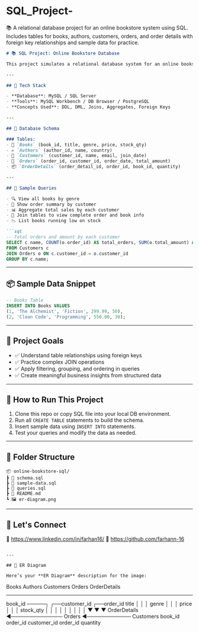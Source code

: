 # SQL_Project-
📚 A relational database project for an online bookstore system using SQL. Includes tables for books, authors, customers, orders, and order details with foreign key relationships and sample data for practice.

````md
# 📚 SQL Project: Online Bookstore Database

This project simulates a relational database system for an online bookstore. It includes entities like **Books**, **Authors**, **Customers**, **Orders**, and **OrderDetails** — covering core concepts like table creation, foreign key relationships, data insertion, and complex SQL queries.

---

## 🧰 Tech Stack

- **Database**: MySQL / SQL Server
- **Tools**: MySQL Workbench / DB Browser / PostgreSQL
- **Concepts Used**: DDL, DML, Joins, Aggregates, Foreign Keys

---

## 🧱 Database Schema

### Tables:
- 📘 `Books` (book_id, title, genre, price, stock_qty)
- ✍️ `Authors` (author_id, name, country)
- 👤 `Customers` (customer_id, name, email, join_date)
- 🧾 `Orders` (order_id, customer_id, order_date, total_amount)
- 📦 `OrderDetails` (order_detail_id, order_id, book_id, quantity)

---

## 🧪 Sample Queries

- 🔍 View all books by genre  
- 🛒 Show order summary by customer  
- 📊 Aggregate total sales by each customer  
- 🔄 Join tables to view complete order and book info  
- 📉 List books running low on stock  

```sql
-- Total orders and amount by each customer
SELECT c.name, COUNT(o.order_id) AS total_orders, SUM(o.total_amount) AS total_spent
FROM Customers c
JOIN Orders o ON c.customer_id = o.customer_id
GROUP BY c.name;
````

---

## 📦 Sample Data Snippet

```sql
-- Books Table
INSERT INTO Books VALUES
(1, 'The Alchemist', 'Fiction', 299.99, 50),
(2, 'Clean Code', 'Programming', 550.00, 30);
```

---

## 🎯 Project Goals

* ✅ Understand table relationships using foreign keys
* ✅ Practice complex JOIN operations
* ✅ Apply filtering, grouping, and ordering in queries
* ✅ Create meaningful business insights from structured data

---


## 🚀 How to Run This Project

1. Clone this repo or copy SQL file into your local DB environment.
2. Run all `CREATE TABLE` statements to build the schema.
3. Insert sample data using `INSERT INTO` statements.
4. Test your queries and modify the data as needed.

---

## 📁 Folder Structure

```
📦 online-bookstore-sql/
┣ 📄 schema.sql
┣ 📄 sample-data.sql
┣ 📄 queries.sql
┣ 📄 README.md
┗ 🖼️ er-diagram.png
```

---

## 🤝 Let's Connect

🔗 https://www.linkedin.com/in/farhan16/
🐙 https://github.com/farhann-16

```

---

## 🧩 ER Diagram

Here’s your **ER Diagram** description for the image:

```

Books         Authors         Customers         Orders          OrderDetails

---

book\_id  ─────┐                              ┌──customer\_id    ┌──order\_id
title         │                              │                 │
genre         │                              │                 │
price         │                              │                 │
stock\_qty     │                              │                 │
│                              │                 │
│                              │                 │
▼                              ▼                 ▼
OrderDetails  ◄────────────── Orders ◄──────────── Customers
book\_id                          order\_id            customer\_id
order\_id
quantity

```
